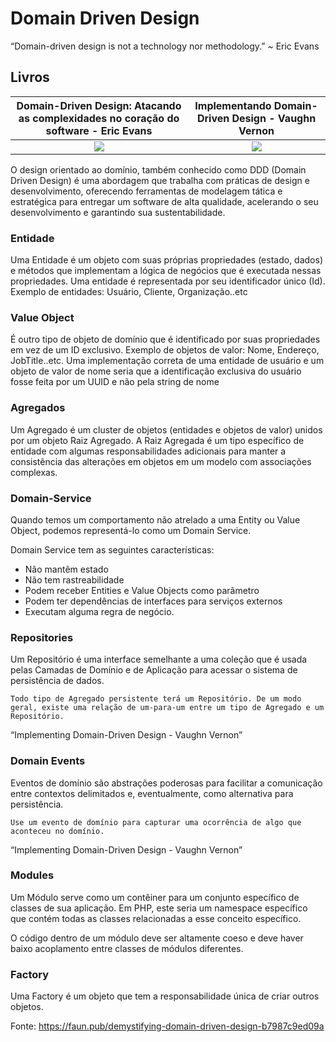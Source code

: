 # Domain Driven Design

“Domain-driven design is not a technology nor methodology.” ~ Eric Evans

## Livros

Domain-Driven Design: Atacando as complexidades no coração do software - Eric Evans | Implementando Domain-Driven Design - Vaughn Vernon
:-------------------------:|:-------------------------:
![](https://dddcommunity.org/wp-content/uploads/files/images/cover_medium.jpg) | ![](https://dddcommunity.org/wp-content/uploads/2013/02/implementing-domain-driven-design-400x400-imae6dr5trk3uycd.jpeg)

O design orientado ao domínio, também conhecido como DDD (Domain Driven
Design) é uma abordagem que trabalha com práticas de design e desenvolvimento, oferecendo ferramentas de modelagem tática e estratégica para entregar
um software de alta qualidade, acelerando o seu desenvolvimento e garantindo
sua sustentabilidade.


### Entidade

Uma Entidade é um objeto com suas próprias propriedades (estado, dados) e métodos que implementam a lógica de negócios que é executada nessas propriedades. Uma entidade é representada por seu identificador único (Id). Exemplo de entidades: Usuário, Cliente, Organização..etc

### Value Object

É outro tipo de objeto de domínio que é identificado por suas propriedades em vez de um ID exclusivo. Exemplo de objetos de valor: Nome, Endereço, JobTitle..etc. Uma implementação correta de uma entidade de usuário e um objeto de valor de nome seria que a identificação exclusiva do usuário fosse feita por um UUID e não pela string de nome

### Agregados

Um Agregado é um cluster de objetos (entidades e objetos de valor) unidos por um objeto Raiz Agregado. A Raiz Agregada é um tipo específico de entidade com algumas responsabilidades adicionais para manter a consistência das alterações em objetos em um modelo com associações complexas.


### Domain-Service

Quando temos um comportamento não atrelado a uma Entity ou Value Object, podemos representá-lo como um Domain Service.

Domain Service tem as seguintes características:

- Não mantêm estado
- Não tem rastreabilidade
- Podem receber Entities e Value Objects como parâmetro
- Podem ter dependências de interfaces para serviços externos
- Executam alguma regra de negócio.

### Repositories

Um Repositório é uma interface semelhante a uma coleção que é usada pelas Camadas de Domínio e de Aplicação para acessar o sistema de persistência de dados.

`Todo tipo de Agregado persistente terá um Repositório. De um modo geral, existe uma relação de um-para-um entre um tipo de Agregado e um Repositório.`

“Implementing Domain-Driven Design - Vaughn Vernon”


### Domain Events

Eventos de domínio são abstrações poderosas para facilitar a comunicação entre contextos delimitados e, eventualmente, como alternativa para persistência.


`Use um evento de domínio para capturar uma ocorrência de algo que aconteceu no domínio.`

“Implementing Domain-Driven Design - Vaughn Vernon”


### Modules

Um Módulo serve como um contêiner para um conjunto específico de classes de sua aplicação. Em PHP, este seria um namespace específico que contém todas as classes relacionadas a esse conceito específico.

O código dentro de um módulo deve ser altamente coeso e deve haver baixo acoplamento entre classes de módulos diferentes.

### Factory

Uma Factory é um objeto que tem a responsabilidade única de criar outros objetos.


Fonte: https://faun.pub/demystifying-domain-driven-design-b7987c9ed09a
